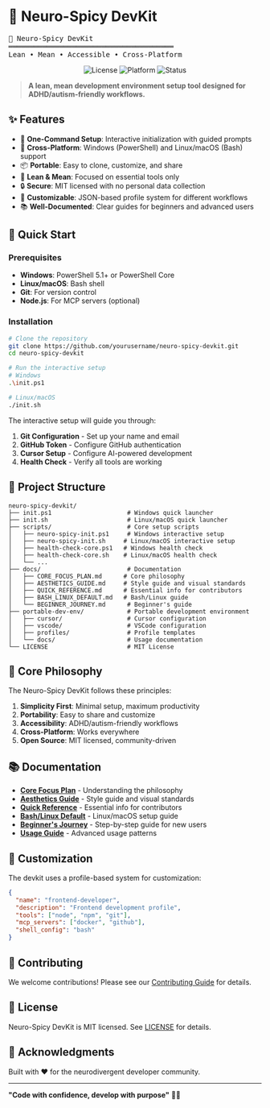 # 🧠 Neuro-Spicy DevKit

<p align="center">  
  <!-- Optional: ASCII Art or a simple banner image -->  
  <pre>🧠 Neuro-Spicy DevKit
═══════════════════════════════════════
Lean • Mean • Accessible • Cross-Platform</pre>  
</p>

<p align="center">  
  <!-- Badges: License, Platform, etc. -->  
  <img src="https://img.shields.io/badge/License-MIT-yellow.svg" alt="License">  
  <img src="https://img.shields.io/badge/Platform-Windows%20%7C%20Linux%20%7C%20macOS-blue.svg" alt="Platform">  
  <img src="https://img.shields.io/badge/Status-Ready%20for%20Release-green.svg" alt="Status">
</p>

> **A lean, mean development environment setup tool designed for ADHD/autism-friendly workflows.**

<!--   
  GIF DEMO: A short, silent GIF showing the init script and health check.  
  This is the most powerful part of the README.  
-->  
<!-- ![Demo GIF](link-to-your-demo.gif) -->

## ✨ Features

- 🚀 **One-Command Setup**: Interactive initialization with guided prompts
- 🔧 **Cross-Platform**: Windows (PowerShell) and Linux/macOS (Bash) support
- 📦 **Portable**: Easy to clone, customize, and share
- 🎯 **Lean & Mean**: Focused on essential tools only
- 🔒 **Secure**: MIT licensed with no personal data collection
- 🌈 **Customizable**: JSON-based profile system for different workflows
- 📚 **Well-Documented**: Clear guides for beginners and advanced users

## 🚀 Quick Start

### Prerequisites

- **Windows**: PowerShell 5.1+ or PowerShell Core
- **Linux/macOS**: Bash shell
- **Git**: For version control
- **Node.js**: For MCP servers (optional)

### Installation

```bash
# Clone the repository
git clone https://github.com/yourusername/neuro-spicy-devkit.git
cd neuro-spicy-devkit

# Run the interactive setup
# Windows
.\init.ps1

# Linux/macOS
./init.sh
```

The interactive setup will guide you through:
1. **Git Configuration** - Set up your name and email
2. **GitHub Token** - Configure GitHub authentication
3. **Cursor Setup** - Configure AI-powered development
4. **Health Check** - Verify all tools are working

## 📁 Project Structure

```
neuro-spicy-devkit/
├── init.ps1                     # Windows quick launcher
├── init.sh                      # Linux/macOS quick launcher
├── scripts/                     # Core setup scripts
│   ├── neuro-spicy-init.ps1     # Windows interactive setup
│   ├── neuro-spicy-init.sh     # Linux/macOS interactive setup
│   ├── health-check-core.ps1   # Windows health check
│   ├── health-check-core.sh    # Linux/macOS health check
│   └── ...
├── docs/                        # Documentation
│   ├── CORE_FOCUS_PLAN.md      # Core philosophy
│   ├── AESTHETICS_GUIDE.md     # Style guide and visual standards
│   ├── QUICK_REFERENCE.md      # Essential info for contributors
│   ├── BASH_LINUX_DEFAULT.md   # Bash/Linux guide
│   └── BEGINNER_JOURNEY.md      # Beginner's guide
├── portable-dev-env/            # Portable development environment
│   ├── cursor/                  # Cursor configuration
│   ├── vscode/                  # VSCode configuration
│   ├── profiles/                # Profile templates
│   └── docs/                    # Usage documentation
└── LICENSE                      # MIT License
```

## 🎯 Core Philosophy

The Neuro-Spicy DevKit follows these principles:

1. **Simplicity First**: Minimal setup, maximum productivity
2. **Portability**: Easy to share and customize
3. **Accessibility**: ADHD/autism-friendly workflows
4. **Cross-Platform**: Works everywhere
5. **Open Source**: MIT licensed, community-driven

## 📚 Documentation

- **[Core Focus Plan](docs/CORE_FOCUS_PLAN.md)** - Understanding the philosophy
- **[Aesthetics Guide](docs/AESTHETICS_GUIDE.md)** - Style guide and visual standards
- **[Quick Reference](docs/QUICK_REFERENCE.md)** - Essential info for contributors
- **[Bash/Linux Default](docs/BASH_LINUX_DEFAULT.md)** - Linux/macOS setup guide
- **[Beginner's Journey](docs/BEGINNER_JOURNEY.md)** - Step-by-step guide for new users
- **[Usage Guide](portable-dev-env/docs/USAGE_GUIDE.md)** - Advanced usage patterns

## 🔧 Customization

The devkit uses a profile-based system for customization:

```json
{
  "name": "frontend-developer",
  "description": "Frontend development profile",
  "tools": ["node", "npm", "git"],
  "mcp_servers": ["docker", "github"],
  "shell_config": "bash"
}
```

## 🤝 Contributing

We welcome contributions! Please see our [Contributing Guide](CONTRIBUTING.md) for details.

## 📄 License

Neuro-Spicy DevKit is MIT licensed. See [LICENSE](LICENSE) for details.

## 🙏 Acknowledgments

Built with ❤️ for the neurodivergent developer community.

---

**"Code with confidence, develop with purpose"** 🧠✨
